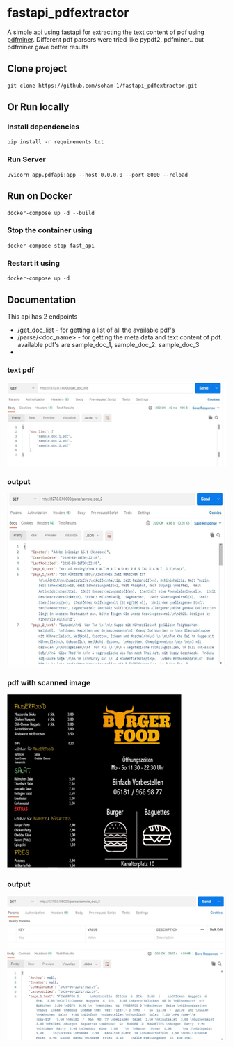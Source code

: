 # fastapi_pdfextractor
A simple api using [fastapi](https://pypi.org/project/fastapi/) for extracting the text content of pdf using [pdfminer](https://pypi.org/project/pdfminer/). 
Different pdf parsers were tried like pypdf2, pdfminer.. but pdfminer gave better results

## Clone project
```
git clone https://github.com/soham-1/fastapi_pdfextractor.git
```

## Or Run locally
### Install dependencies
```
pip install -r requirements.txt
```

### Run Server
```
uvicorn app.pdfapi:app --host 0.0.0.0 --port 8000 --reload
```

## Run on Docker
```
docker-compose up -d --build
```

### Stop the container using
```
docker-compose stop fast_api
```

### Restart it using
```
docker-compose up -d
```

## Documentation
This api has 2 endpoints
* /get_doc_list - for getting a list of all the available pdf's
* /parse/<doc_name> - for getting the meta data and text content of pdf. available pdf's are sample_doc_1, sample_doc_2. sample_doc_3
* 
### text pdf
![get_doc_list](/screenshots/get_doc_list.JPG)

### output
<img src="/screenshots/parse_doc_2.JPG" alt="parse doc" width="800" height="400">

### pdf with scanned image
<img src="/screenshots/doc_3.JPG" alt="parse doc" width="400" height="400">

### output
![get_doc_list](/screenshots/parse_doc_3.JPG)
